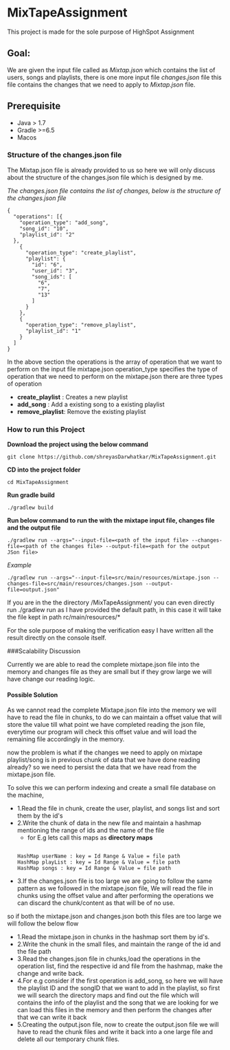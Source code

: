 # MixTapeAssignment
This project is made for the sole purpose of HighSpot Assignment


## Goal:
We are given the input file called as *Mixtap.json* which contains the list of users, songs and playlists,
there is one more input file *changes.json* file this file contains the changes that we need to apply to *Mixtap.json* file.

## Prerequisite
* Java > 1.7
* Gradle >=6.5
* Macos

### Structure of the changes.json file
The Mixtap.json file is already provided to us so here we will only discuss about the structure of the changes.json file which is designed by me.

 *The changes.json file contains the list of changes, below is the structure of the changes.json file*
```
{
  "operations": [{
    "operation_type": "add_song",
    "song_id": "10",
    "playlist_id": "2"
  },
    {
      "operation_type": "create_playlist",
      "playlist": {
        "id": "6",
        "user_id": "3",
        "song_ids": [
          "6",
          "7",
          "13"
        ]
      }
    },
    {
      "operation_type": "remove_playlist",
      "playlist_id": "1"
    }
  ]
}
```

In the above section the operations is the array of operation that we want to perform on the input file mixtape.json
operation_type specifies the type of operation that we need to perform on the mixtape.json
there are three types of operation

* **create_playlist** : Creates a new playlist
* **add_song** : Add a existing song to a existing playlist
* **remove_playlist**: Remove the existing playlist 




### How to run this Project
**Download the project using the below command**

```
git clone https://github.com/shreyasDarwhatkar/MixTapeAssignment.git
```
**CD into the project folder**
```
cd MixTapeAssignment
```
**Run gradle build**
```
./gradlew build
```
**Run below command to run the with the mixtape input file, changes file and the output file**
```
./gradlew run --args="--input-file=<path of the input file> --changes-file=<path of the changes file> --output-file=<path for the output JSon file>
```

*Example*
```
./gradlew run --args="--input-file=src/main/resources/mixtape.json --changes-file=src/main/resources/changes.json --output-file=output.json"
```
If you are in the the directory /MixTapeAssignment/ you can even directly run ./gradlew run as I have provided the default path, in this case it will take the file kept in path rc/main/resources/*

For the sole purpose of making the verification easy I have written all the result directly on the console itself.

###Scalability Discussion

Currently we are able to read the complete mixtape.json  file into the memory and changes file as they are small
but if they grow large we will have change our reading logic.

#### Possible Solution
As we cannot read the complete Mixtape.json file into the memory we will have to read the file in chunks, to do we can maintain a offset value that will store the value till what 
point we have completed reading the json file, everytime our program will check this offset value and will load the remaining file accordingly in the memory.

now the problem is what if the changes we need to apply on mixtape playlist/song is in previous chunk of data that we have done reading already?
so we need to persist the data that we have read from the mixtape.json file.

To solve this we can perform indexing and create a small file database on the machine,

* 1.Read the file in chunk, create the user, playlist, and songs list and sort them by the id's
* 2.Write the chunk of data in the new file and maintain a hashmap mentioning the range of ids and the name of the file 
  * for E.g lets call this maps as **directory maps**
  ```
  
  HashMap userName : key = Id Range & Value = file path 
  HashMap playList : key = Id Range & Value = file path
  HashMap songs : key = Id Range & Value = file path
  ``` 
* 3.If the changes.json file is too large we are going to follow the same pattern as we followed in the mixtape.json file, We will read the file in chunks using 
the offset value and after performing the operations we can discard the chunk/content as that will be of no use.        

so if both the mixtape.json and changes.json both this files are too large we will follow the below flow
* 1.Read the mixtape.json in chunks in the hashmap sort them by id's.
* 2.Write the chunk in the small files, and maintain  the range of the id and the file path
* 3.Read the changes.json file in chunks,load the operations in the operation list, find the respective id and file from the hashmap, make the change and write back.
* 4.For e.g consider if the first operation is add_song, so here we will have the playlist ID and the songID that we want to add in the playlist,
so first we will search the directory maps and find out the file which will contains the info of the playlist and the song that we are looking for we can load this files in the memory and then perform the changes
after that we can write it back
* 5.Creating the output.json file, now to create the output.json file we will have to read the chunk files and write it back into a one large file and delete all our temporary chunk files.  


 





